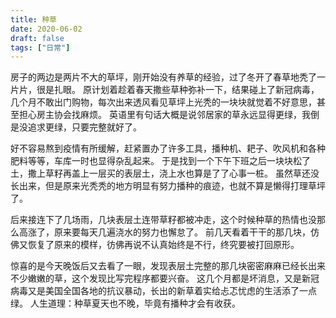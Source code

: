 ```yaml
---
title: 种草
date: 2020-06-02
draft: false
tags: ["日常"]
---
```


房子的两边是两片不大的草坪，刚开始没有养草的经验，过了冬开了春草地秃了一片片，很是扎眼。
原计划着趁着春天撒些草种弥补一下，结果碰上了新冠病毒，几个月不敢出门购物，每次出来透风看见草坪上光秃的一块块就觉着不好意思，甚至担心房主协会找麻烦。
英语里有句话大概是说邻居家的草永远显得更绿，我倒是没追求更绿，只要完整就好了。

好不容易熬到疫情有所缓解，赶紧置办了许多工具，播种机、耙子、吹风机和各种肥料等等，车库一时也显得杂乱起来。
于是找到一个下午下班之后一块块松了土，撒上草籽再盖上一层买的表层土，浇上水也算是了了心事一桩。
虽然草还没长出来，但是原来光秃秃的地方明显有努力播种的痕迹，也就不算是懒得打理草坪了。

后来接连下了几场雨，几块表层土连带草籽都被冲走，这个时候种草的热情也没那么高涨了，原来要每天几遍浇水的努力也懈怠了。
前几天看着干干的那几块，仿佛又恢复了原来的模样，彷佛再说不认真始终是不行，终究要被打回原形。

惊喜的是今天晚饭后又去看了一眼，发现表层土完整的那几块密密麻麻已经长出来不少嫩嫩的草，这个发现比写完程序都要兴奋。
这几个月都是坏消息，又是新冠病毒又是美国全国各地的抗议暴动，长出的新草着实给忐忑忧虑的生活添了一点绿。
人生道理：种草夏天也不晚，毕竟有播种才会有收获。
